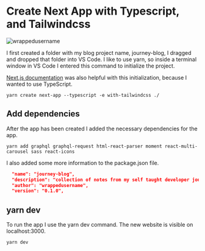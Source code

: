 # Create Next App with Typescript, and Tailwindcss
<p align="left"> <img src="https://komarev.com/ghpvc/?username=CreateNextApp&label=Repository%20views&color=0e75b6&style=flat" alt="wrappedusername" /> </p>

I first created a folder with my blog project name, journey-blog, I dragged and dropped that folder into VS Code. 
I like to use yarn, so inside a terminal window in VS Code I entered this command to initialize the project.

[Next.js documentation](https://nextjs.org/docs/getting-started) was also helpful with this initialization, because I wanted to use 
TypeScript.

```Shell
yarn create next-app --typescript -e with-tailwindcss ./
```
## Add dependencies
After the app has been created I added the necessary dependencies for the app.

```Shell
yarn add graphql graphql-request html-react-parser moment react-multi-carousel sass react-icons
```
I also added some more information to the package.json file.

```json
  "name": "journey-blog",
  "description": "collection of notes from my self taught developer journey.",
  "author": "wrappedusername",
  "version": "0.1.0",
```
## yarn dev
To run the app I use the yarn dev command. The new website is visible on localhost:3000. 
```Shell
yarn dev
```

